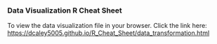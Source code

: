 ### Data Visualization R Cheat Sheet


To view the data visualization file in your browser.  Click the link here:
https://dcaley5005.github.io/R_Cheat_Sheet/data_transformation.html
